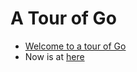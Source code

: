 # A Tour of Go

* [Welcome to a tour of Go](https://go-tour-jp.appspot.com/list)
* Now is at [here](https://go-tour-jp.appspot.com/moretypes/12)

